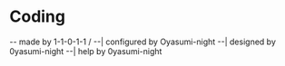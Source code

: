 # Coding
-- made by 1-1-0-1-1 /
--| configured by Oyasumi-night
--| designed by 0yasumi-night
--| help by 0yasumi-night
